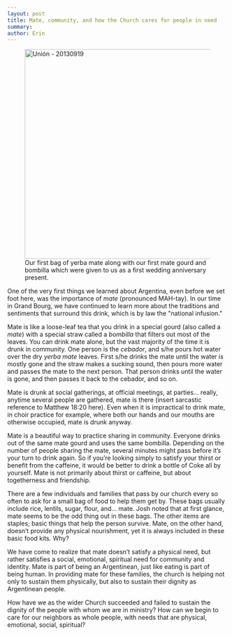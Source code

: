 ```yaml
---
layout: post
title: Mate, community, and how the Church cares for people in need
summary:
author: Erin
---
```


<figure>
<a href="http://www.flickr.com/photos/jbranchaud/9878210346/" title="Unión -
20130919 by jbranchaud, on Flickr"><img
src="http://farm3.staticflickr.com/2886/9878210346_bfe14fbda1_z.jpg"
width="640" height="480" alt="Unión - 20130919"></a>
<figcaption>
Our first bag of yerba mate along with our first mate gourd and bombilla
which were given to us as a first wedding anniversary present.
</figcaption>
</figure>

One of the very first things we learned about Argentina, even before we set
foot here, was the importance of *mate* (pronounced MAH-tay). In our time in
Grand Bourg, we have continued to learn more about the traditions and
sentiments that surround this drink, which is by law the "national
infusion."

Mate is like a loose-leaf tea that you drink in a special gourd (also called
a *mate*) with a special straw called a *bombilla* that filters out most of the
leaves. You can drink mate alone, but the vast majority of the time it is
drunk in community. One person is the *cebador*, and s/he pours hot water over
the dry *yerba mate* leaves. First s/he drinks the mate until the water is
mostly gone and the straw makes a sucking sound, then pours more water and
passes the mate to the next person. That person drinks until the water is
gone, and then passes it back to the cebador, and so on.

Mate is drunk at social gatherings, at official meetings, at parties…
really, anytime several people are gathered, mate is there (insert sarcastic
reference to Matthew 18:20 here). Even when it is impractical to drink mate,
in choir practice for example, where both our hands and our mouths are
otherwise occupied, mate is drunk anyway.

Mate is a beautiful way to practice sharing in community. Everyone drinks
out of the same mate gourd and uses the same bombilla. Depending on the
number of people sharing the mate, several minutes might pass before it’s
your turn to drink again. So if you’re looking simply to satisfy your thirst
or benefit from the caffeine, it would be better to drink a bottle of Coke
all by yourself. Mate is not primarily about thirst or caffeine, but about
togetherness and friendship.

There are a few individuals and families that pass by our church every so
often to ask for a small bag of food to help them get by. These bags usually
include rice, lentils, sugar, flour, and… mate. Josh noted that at
first glance, mate seems to be the odd thing out in these bags. The other
items are staples; basic things that help the person survive. Mate, on the
other hand, doesn’t provide any physical nourishment, yet it is always
included in these basic food kits. Why?

We have come to realize that mate doesn’t satisfy a physical need, but rather satisfies a social,
emotional, spiritual need for community and identity. Mate is part of being
an Argentinean, just like eating is part of being human. In providing mate
for these families, the church is helping not only to sustain them
physically, but also to sustain their dignity as Argentinean people.

How have we as the wider Church succeeded and failed to sustain the dignity
of the people with whom we are in ministry? How can we begin to care for our
neighbors as whole people, with needs that are physical, emotional, social,
spiritual?
